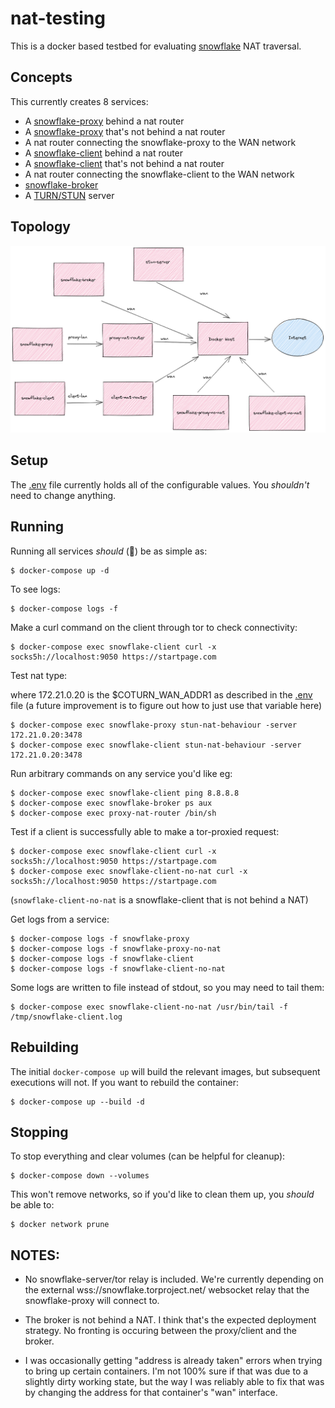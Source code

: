# nat-testing

This is a docker based testbed for evaluating [snowflake](https://gitlab.torproject.org/tpo/anti-censorship/pluggable-transports/snowflake) NAT traversal.

## Concepts
This currently creates 8 services:
- A [snowflake-proxy](https://gitlab.torproject.org/tpo/anti-censorship/pluggable-transports/snowflake/-/tree/main/proxy) behind a nat router
- A [snowflake-proxy](https://gitlab.torproject.org/tpo/anti-censorship/pluggable-transports/snowflake/-/tree/main/proxy) that's not behind a nat router
- A nat router connecting the snowflake-proxy to the WAN network
- A [snowflake-client](https://gitlab.torproject.org/tpo/anti-censorship/pluggable-transports/snowflake/-/tree/main/client) behind a nat router
- A [snowflake-client](https://gitlab.torproject.org/tpo/anti-censorship/pluggable-transports/snowflake/-/tree/main/client) that's not behind a nat router
- A nat router connecting the snowflake-client to the WAN network
- [snowflake-broker](https://gitlab.torproject.org/tpo/anti-censorship/pluggable-transports/snowflake/-/tree/main/broker)
- A [TURN/STUN](https://hub.docker.com/r/coturn/coturn) server

## Topology
![nat-testing topology](./nat-testing.png) 

## Setup
The [.env](./.env) file currently holds all of the configurable values. You _shouldn't_ need to change anything.

## Running
Running all services _should_ (🤞) be as simple as:
```
$ docker-compose up -d
```

To see logs:
```
$ docker-compose logs -f
```

Make a curl command on the client through tor to check connectivity:
```
$ docker-compose exec snowflake-client curl -x socks5h://localhost:9050 https://startpage.com
```

Test nat type:

where 172.21.0.20 is the $COTURN_WAN_ADDR1 as described in the [.env](./.env) file (a future improvement is to figure out how to just use that variable here)
```
$ docker-compose exec snowflake-proxy stun-nat-behaviour -server 172.21.0.20:3478
$ docker-compose exec snowflake-client stun-nat-behaviour -server 172.21.0.20:3478
```


Run arbitrary commands on any service you'd like eg:
```
$ docker-compose exec snowflake-client ping 8.8.8.8
$ docker-compose exec snowflake-broker ps aux
$ docker-compose exec proxy-nat-router /bin/sh
```

Test if a client is successfully able to make a tor-proxied request:
```
$ docker-compose exec snowflake-client curl -x socks5h://localhost:9050 https://startpage.com
$ docker-compose exec snowflake-client-no-nat curl -x socks5h://localhost:9050 https://startpage.com
```
(`snowflake-client-no-nat` is a snowflake-client that is not behind a NAT)

Get logs from a service:
```
$ docker-compose logs -f snowflake-proxy
$ docker-compose logs -f snowflake-proxy-no-nat
$ docker-compose logs -f snowflake-client
$ docker-compose logs -f snowflake-client-no-nat
```

Some logs are written to file instead of stdout, so you may need to tail them:
```
$ docker-compose exec snowflake-client-no-nat /usr/bin/tail -f /tmp/snowflake-client.log
```


## Rebuilding
The initial `docker-compose up` will build the relevant images, but subsequent executions will not. If you want to rebuild the container:
```
$ docker-compose up --build -d
```

## Stopping
To stop everything and clear volumes (can be helpful for cleanup):
```
$ docker-compose down --volumes
```

This won't remove networks, so if you'd like to clean them up, you _should_ be able to:
```
$ docker network prune
```

## NOTES:
- No snowflake-server/tor relay is included. We're currently depending on the external wss://snowflake.torproject.net/ websocket relay that the snowflake-proxy will connect to.

- The broker is not behind a NAT. I think that's the expected deployment strategy. No fronting is occuring between the proxy/client and the broker.

- I was occasionally getting "address is already taken" errors when trying to bring up certain containers. I'm not 100% sure if that was due to a slightly dirty working state, but the way I was reliably able to fix that was by changing the address for that container's "wan" interface.
